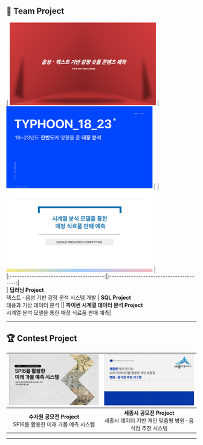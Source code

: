 ## 📂 Team Project  
| [<img src="딥러닝.png" width="387px" alt="딥러닝 프로젝트">](텍스트%2C%20음성%20감정%20딥러닝%20피피티.pdf) | [<img src="태풍.png" width="387px" alt="SQL 태풍 분석 프로젝트">](태풍%20분석.pdf) | | [<img src="시계열.png" width="387px" alt="파이썬 시계열 프로젝트">](시계열분석.pdf) |   
|:---------------------------------------:|:---------------------------------------:|  
| **딥러닝 Project**<br>텍스트 · 음성 기반 감정 분석 시스템 개발 | **SQL Project**<br>태풍과 기상 데이터 분석 || **파이썬 시계열 데이터 분석 Project**<br> 시계열 분석 모델을 통한 매장 식료품 판매 예측|


---
 
## 🏆 Contest Project  
| [<img src="수자원공모전1.png" width="387px" alt="수자원 공모전">](K_water%20최종%20공모전%20피피티.pdf) | [<img src="ppt1.png" width="387px" alt="세종시 공모전">](세종시%20공모전.pdf) |  
|:---------------------------------------:|:---------------------------------------:|  
| **수자원 공모전 Project**<br>SPI6를 활용한 미래 가뭄 예측 시스템 | **세종시 공모전 Project**<br>세종시 데이터 기반 개인 맞춤형 병원 · 음식점 추천 시스템 |


---

